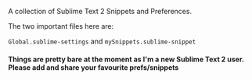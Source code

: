 A collection of Sublime Text 2 Snippets and Preferences. 

The two important files here are:

`Global.sublime-settings` and `mySnippets.sublime-snippet`

#### Things are pretty bare at the moment as I'm a new Sublime Text 2 user. Please add and share your favourite prefs/snippets